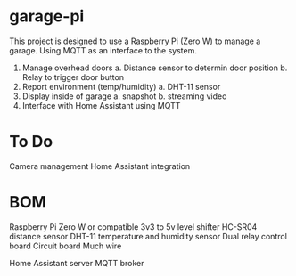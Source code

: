 # garage-pi

This project is designed to use a Raspberry Pi (Zero W) to manage a garage. Using
MQTT as an interface to the system.

1. Manage overhead doors
    a. Distance sensor to determin door position
    b. Relay to trigger door button
2. Report environment (temp/humidity)
    a. DHT-11 sensor
3. Display inside of garage
    a. snapshot
    b. streaming video
4. Interface with Home Assistant using MQTT

# To Do
Camera management
Home Assistant integration

# BOM
Raspberry Pi Zero W or compatible
3v3 to 5v level shifter
HC-SR04 distance sensor
DHT-11 temperature and humidity sensor
Dual relay control board
Circuit board
Much wire

Home Assistant server
MQTT broker

